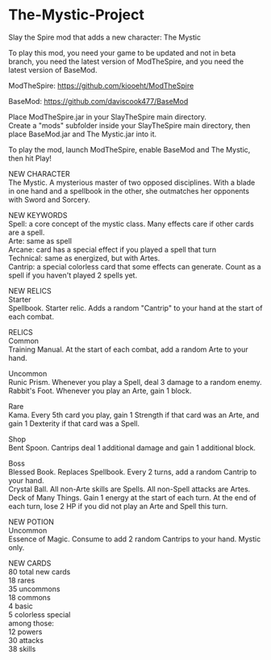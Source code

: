# The-Mystic-Project
Slay the Spire mod that adds a new character: The Mystic

To play this mod, you need your game to be updated and not in beta branch, you need the latest version of ModTheSpire, and you need the latest version of BaseMod.

ModTheSpire:
https://github.com/kiooeht/ModTheSpire

BaseMod:
https://github.com/daviscook477/BaseMod

Place ModTheSpire.jar in your SlayTheSpire main directory.  
Create a "mods" subfolder inside your SlayTheSpire main directory, then place BaseMod.jar and The Mystic.jar into it.

To play the mod, launch ModTheSpire, enable BaseMod and The Mystic, then hit Play!


NEW CHARACTER  
The Mystic. A mysterious master of two opposed disciplines. With a blade in one hand and a spellbook in the other, she outmatches her opponents with Sword and Sorcery.

NEW KEYWORDS  
Spell: a core concept of the mystic class. Many effects care if other cards are a spell.  
Arte: same as spell  
Arcane: card has a special effect if you played a spell that turn  
Technical: same as energized, but with Artes.  
Cantrip: a special colorless card that some effects can generate. Count as a spell if you haven't played 2 spells yet.

NEW RELICS   
Starter   
Spellbook. Starter relic. Adds a random "Cantrip" to your hand at the start of each combat.   

RELICS  
Common  
Training Manual. At the start of each combat, add a random Arte to your hand.  

Uncommon  
Runic Prism. Whenever you play a Spell, deal 3 damage to a random enemy.  
Rabbit's Foot. Whenever you play an Arte, gain 1 block.  

Rare  
Kama. Every 5th card you play, gain 1 Strength if that card was an Arte, and gain 1 Dexterity if that card was a Spell.  

Shop  
Bent Spoon. Cantrips deal 1 additional damage and gain 1 additional block.  

Boss  
Blessed Book. Replaces Spellbook. Every 2 turns, add a random Cantrip to your hand.  
Crystal Ball. All non-Arte skills are Spells. All non-Spell attacks are Artes.  
Deck of Many Things. Gain 1 energy at the start of each turn. At the end of each turn, lose 2 HP if you did not play an Arte and Spell this turn.

NEW POTION   
Uncommon  
Essence of Magic. Consume to add 2 random Cantrips to your hand. Mystic only. 

NEW CARDS  
80 total new cards  
18 rares  
35 uncommons  
18 commons  
4 basic  
5 colorless special  
among those:  
12 powers  
30 attacks  
38 skills  

